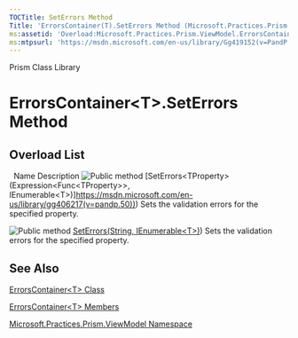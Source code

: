 ```yaml
---
TOCTitle: SetErrors Method
Title: 'ErrorsContainer(T).SetErrors Method (Microsoft.Practices.Prism.ViewModel)'
ms:assetid: 'Overload:Microsoft.Practices.Prism.ViewModel.ErrorsContainer\`1.SetErrors'
ms:mtpsurl: 'https://msdn.microsoft.com/en-us/library/Gg419152(v=PandP.50)'
---
```


Prism Class Library

ErrorsContainer&lt;T&gt;.SetErrors Method
============================================================

Overload List
-------------

<span id="overloadMembersTableToggle"></span>
 
Name
Description
![](https://msdn.microsoft.com/en-us/Gg419152.pubmethod(en-us,PandP.50).gif "Public method")
[SetErrors&lt;TProperty&gt;(Expression&lt;Func&lt;TProperty&gt;&gt;, IEnumerable&lt;T&gt;)]https://msdn.microsoft.com/en-us/library/gg406217(v=pandp.50)))
Sets the validation errors for the specified property.

![](https://msdn.microsoft.com/en-us/Gg419152.pubmethod(en-us,PandP.50).gif "Public method")
[SetErrors(String, IEnumerable&lt;T&gt;)](https://msdn.microsoft.com/en-us/library/gg419027(v=pandp.50)))
Sets the validation errors for the specified property.

See Also
--------

<span id="seeAlsoToggle"></span>
[ErrorsContainer&lt;T&gt; Class](https://msdn.microsoft.com/en-us/library/gg431577(v=pandp.50))

[ErrorsContainer&lt;T&gt; Members](https://msdn.microsoft.com/en-us/library/gg405531(v=pandp.50))

[Microsoft.Practices.Prism.ViewModel Namespace](https://msdn.microsoft.com/en-us/library/microsoft.practices.prism.viewmodel(v=pandp.50))

